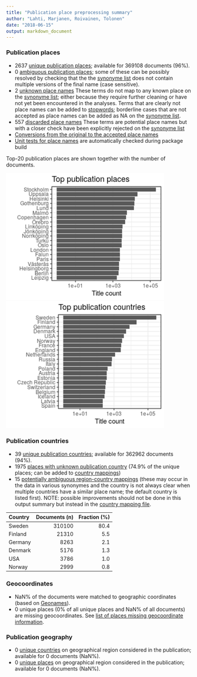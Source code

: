 ```yaml
---
title: "Publication place preprocessing summary"
author: "Lahti, Marjanen, Roivainen, Tolonen"
date: "2018-06-15"
output: markdown_document
---
```


### Publication places

 * 2637 [unique publication places](output.tables/publication_place_accepted.csv); available for 369108 documents (96%).
 * 0 [ambiguous publication places](output.tables/publication_place_ambiguous.csv); some of these can be possibly resolved by checking that the the [synonyme list](https://github.com/COMHIS/bibliographica/blob/master/inst/extdata/PublicationPlaceSynonymes.csv) does not contain multiple versions of the final name (case sensitive). 
 * 2 [unknown place names](output.tables/publication_place_todo.csv) These terms do not map to any known place on the [synonyme list](https://github.com/COMHIS/bibliographica/blob/master/inst/extdata/PublicationPlaceSynonymes.csv); either because they require further cleaning or have not yet been encountered in the analyses. Terms that are clearly not place names can be added to [stopwords](inst/extdata/stopwords_for_place.csv); borderline cases that are not accepted as place names can be added as NA on the [synonyme list](https://github.com/COMHIS/bibliographica/blob/master/inst/extdata/PublicationPlaceSynonymes.csv).
 * 557 [discarded place names](output.tables/publication_place_discarded.csv) These terms are potential place names but with a closer check have been explicitly rejected on the [synonyme list](https://github.com/COMHIS/bibliographica/blob/master/inst/extdata/PublicationPlaceSynonymes.csv)
 * [Conversions from the original to the accepted place names](output.tables/publication_place_conversion_nontrivial.csv) 
 * [Unit tests for place names](https://github.com/COMHIS/bibliographica/blob/master/inst/extdata/tests_place.csv) are automatically checked during package build

Top-20 publication places are shown together with the number of documents.

<img src="figure/summaryplace-1.png" title="plot of chunk summaryplace" alt="plot of chunk summaryplace" width="430px" /><img src="figure/summaryplace-2.png" title="plot of chunk summaryplace" alt="plot of chunk summaryplace" width="430px" />


### Publication countries	

 * 39 [unique publication countries](output.tables/publication_country_accepted.csv); available for 362962 documents (94%).
 * 1975 [places with unknown publication country](output.tables/publication_place_missingcountry.csv) (74.9% of the unique places; can be added to [country mappings](https://github.com/COMHIS/bibliographica/blob/master/inst/extdata/reg2country.csv))
 * 15 [potentially ambiguous region-country mappings](output.tables/publication_country_ambiguous.csv) (these may occur in the data in various synonymes and the country is not always clear when multiple countries have a similar place name; the default country is listed first). NOTE: possible improvements should not be done in this output summary but instead in the [country mapping file](https://github.com/COMHIS/bibliographica/blob/master/inst/extdata/reg2country.csv).


|Country | Documents (n)| Fraction (%)|
|:-------|-------------:|------------:|
|Sweden  |        310100|         80.4|
|Finland |         21310|          5.5|
|Germany |          8263|          2.1|
|Denmark |          5176|          1.3|
|USA     |          3786|          1.0|
|Norway  |          2999|          0.8|


### Geocoordinates

 * NaN% of the documents were matched to geographic coordinates (based on [Geonames](http://download.geonames.org/export/dump/)).
 * 0 unique places (0% of all unique places and NaN% of all documents) are missing geocoordinates. See [list of places missing geocoordinate information](output.tables/absentgeocoordinates.csv).
 

### Publication geography

 * 0 [unique countries](output.tables/publication_geography_country_accepted.csv) on geographical region considered in the publication; available for 0 documents (NaN%).
 * 0 [unique places](output.tables/publication_geography_place_accepted.csv) on geographical region considered in the publication; available for 0 documents (NaN%).



